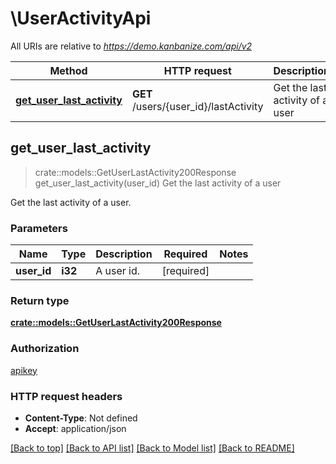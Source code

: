 # \UserActivityApi

All URIs are relative to *https://demo.kanbanize.com/api/v2*

Method | HTTP request | Description
------------- | ------------- | -------------
[**get_user_last_activity**](UserActivityApi.md#get_user_last_activity) | **GET** /users/{user_id}/lastActivity | Get the last activity of a user



## get_user_last_activity

> crate::models::GetUserLastActivity200Response get_user_last_activity(user_id)
Get the last activity of a user

Get the last activity of a user.

### Parameters


Name | Type | Description  | Required | Notes
------------- | ------------- | ------------- | ------------- | -------------
**user_id** | **i32** | A user id. | [required] |

### Return type

[**crate::models::GetUserLastActivity200Response**](getUserLastActivity_200_response.md)

### Authorization

[apikey](../README.md#apikey)

### HTTP request headers

- **Content-Type**: Not defined
- **Accept**: application/json

[[Back to top]](#) [[Back to API list]](../README.md#documentation-for-api-endpoints) [[Back to Model list]](../README.md#documentation-for-models) [[Back to README]](../README.md)


